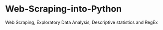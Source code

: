 # Web-Scraping-into-Python
Web Scraping, Exploratory Data Analysis, Descriptive statistics and RegEx
